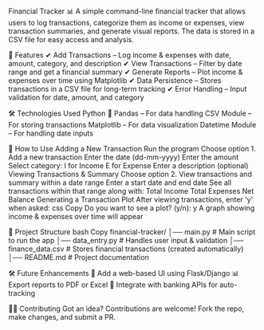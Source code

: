 Financial Tracker 📊
A simple command-line financial tracker that allows users to log transactions, categorize them as income or expenses, view transaction summaries, and generate visual reports. The data is stored in a CSV file for easy access and analysis.

📌 Features
✔ Add Transactions – Log income & expenses with date, amount, category, and description
✔ View Transactions – Filter by date range and get a financial summary
✔ Generate Reports – Plot income & expenses over time using Matplotlib
✔ Data Persistence – Stores transactions in a CSV file for long-term tracking
✔ Error Handling – Input validation for date, amount, and category

🛠️ Technologies Used
Python 🐍
Pandas – For data handling
CSV Module – For storing transactions
Matplotlib – For data visualization
Datetime Module – For handling date inputs

📌 How to Use
Adding a New Transaction
Run the program
Choose option 1. Add a new transaction
Enter the date (dd-mm-yyyy)
Enter the amount
Select category:
I for Income
E for Expense
Enter a description (optional)
Viewing Transactions & Summary
Choose option 2. View transactions and summary within a date range
Enter a start date and end date
See all transactions within that range along with:
Total Income
Total Expenses
Net Balance
Generating a Transaction Plot
After viewing transactions, enter 'y' when asked:
css
Copy
Do you want to see a plot? (y/n): y
A graph showing income & expenses over time will appear

📁 Project Structure
bash
Copy
financial-tracker/
│── main.py          # Main script to run the app
│── data_entry.py    # Handles user input & validation
│── finance_data.csv # Stores financial transactions (created automatically)
│── README.md        # Project documentation

🛠️ Future Enhancements
🚀 Add a web-based UI using Flask/Django
📊 Export reports to PDF or Excel
🔗 Integrate with banking APIs for auto-tracking

👨‍💻 Contributing
Got an idea? Contributions are welcome! Fork the repo, make changes, and submit a PR.
